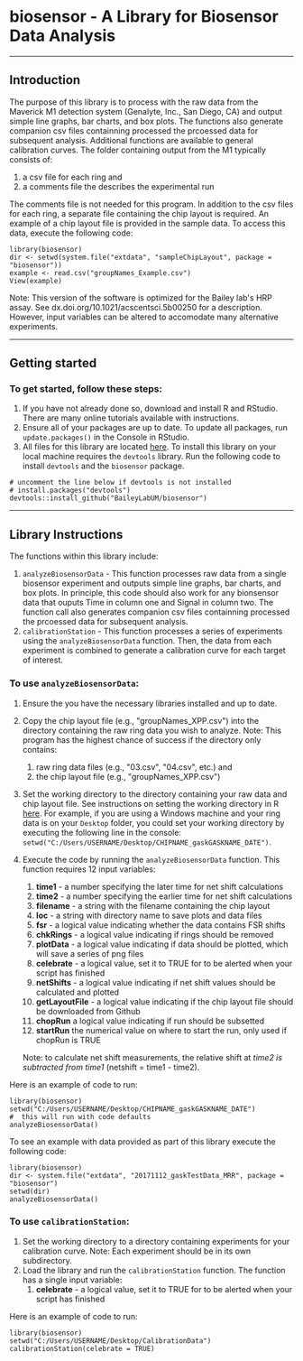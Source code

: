 # biosensor - A Library for Biosensor Data Analysis

***

## Introduction

The purpose of this library is to process with the raw data from the
Maverick M1 detection system (Genalyte, Inc., San Diego, CA) and output simple
line graphs, bar charts, and box plots. The functions also generate companion
csv files containning processed the prcoessed data for subsequent analysis.
Additional functions are available to general calibration curves.
The folder containing output from the M1 typically consists of:

1. a csv file for each ring and
2. a comments file the describes the experimental run

The comments file is not needed for this program. In addition to the csv files
for each ring, a separate file containing the chip layout is required. An
example of a chip layout file is provided in the sample data. To access this 
data, execute the following code:
```{r}
library(biosensor)
dir <- setwd(system.file("extdata", "sampleChipLayout", package = "biosensor"))
example <- read.csv("groupNames_Example.csv")
View(example)
```

Note: This version of the software is optimized for the Bailey lab's HRP
assay. See dx.doi.org/10.1021/acscentsci.5b00250 for a description. However,
input variables can be altered to accomodate many alternative experiments.

***

## Getting started

### To get started, follow these steps:

1. If you have not already done so, download and install R and RStudio. There 
are many online tutorials available with instructions.
2. Ensure all of your packages are up to date. To update all packages, run 
`update.packages()` in the Console in RStudio.
3. All files for this library are located 
[here](https://github.com/BaileyLabUM/biosensor). To install this library on
your local machine requires the `devtools` library. Run the following code to
install `devtools` and the `biosensor` package.
```
# uncomment the line below if devtools is not installed
# install.packages("devtools")
devtools::install_github("BaileyLabUM/biosensor")
```

***

## Library Instructions

The functions within this library include:

1. `analyzeBiosensorData` - This function processes raw data from a single 
biosensor experiment and outputs simple line graphs, bar charts, and box plots.
In principle, this code should also work for any bionsensor data that ouputs
Time in column one and Signal in column two. The function call also generates
companion csv files containning processed the prcoessed data for subsequent 
analysis.
2. `calibrationStation` - This function processes a series of experiments 
using the `analyzeBiosensorData` function. Then, the data from each experiment
is combined to generate a calibration curve for each target of interest.

### To use `analyzeBiosensorData`:

1. Ensure the you have the necessary libraries installed and up to date.

2. Copy the chip layout file (e.g., "groupNames_XPP.csv") into the directory
containing the raw ring data you wish to analyze.
     Note: This program has the highest chance of success if the directory 
     only contains:  
     1. raw ring data files (e.g., "03.csv", "04.csv", etc.) and
     2. the chip layout file (e.g., "groupNames_XPP.csv")

3. Set the working directory to the directory containing your raw data and chip
layout file. See instructions on setting the working directory
in R [here](https://www.statmethods.net/interface/workspace.html). For example,
if you are using a Windows machine and your ring data is on your `Desktop` 
folder, you could set your working directory by executing the following line 
in the console: 
`setwd("C:/Users/USERNAME/Desktop/CHIPNAME_gaskGASKNAME_DATE")`.

4. Execute the code by running the `analyzeBiosensorData` function. This 
function requires 12 input variables:
    1. **time1** - a number specifying the later time for net shift 
    calculations
    2. **time2** - a number specifying the earlier time for net shift 
    calculations
    3. **filename** - a string with the filename containing the chip layout
    4. **loc** - a string with directory name to save plots and data files
    5. **fsr** - a logical value indicating whether the data contains FSR shifts
    6. **chkRings** -  a logical value indicating if rings should be removed
    7. **plotData** - a logical value indicating if data should be plotted, 
    which will save a series of png files
    8. **celebrate** - a logical value, set it to TRUE for to be alerted when
    your script has finished
    9. **netShifts** - a logical value indicating if net shift values should be
    calculated and plotted
    10. **getLayoutFile** - a logical value indicating if the chip layout file
    should be downloaded from Github
    11. **chopRun** a logical value indicating if run should be subsetted
    12. **startRun** the numerical value on where to start the run, only used if
    chopRun is TRUE
    
    Note: to calculate net shift measurements, the relative shift at *time2 is 
    subtracted from time1* (netshift = time1 - time2).  

Here is an example of code to run: 
```{r}
library(biosensor)
setwd("C:/Users/USERNAME/Desktop/CHIPNAME_gaskGASKNAME_DATE")
#  this will run with code defaults
analyzeBiosensorData()
```

To see an example with data provided as part of this library execute the 
following code:

```{r}
library(biosensor)
dir <- system.file("extdata", "20171112_gaskTestData_MRR", package = "biosensor")
setwd(dir)
analyzeBiosensorData()
```

### To use `calibrationStation`:

1. Set the working directory to a directory containing experiments for your
calibration curve.
    Note: Each experiment should be in its own subdirectory.
2. Load the library and run the `calibrationStation` function. The function
has a single input variable:
    1. **celebrate** - a logical value, set it to TRUE for to be alerted when
    your script has finished

Here is an example of code to run:

```{r}
library(biosensor)
setwd("C:/Users/USERNAME/Desktop/CalibrationData")
calibrationStation(celebrate = TRUE)
```
